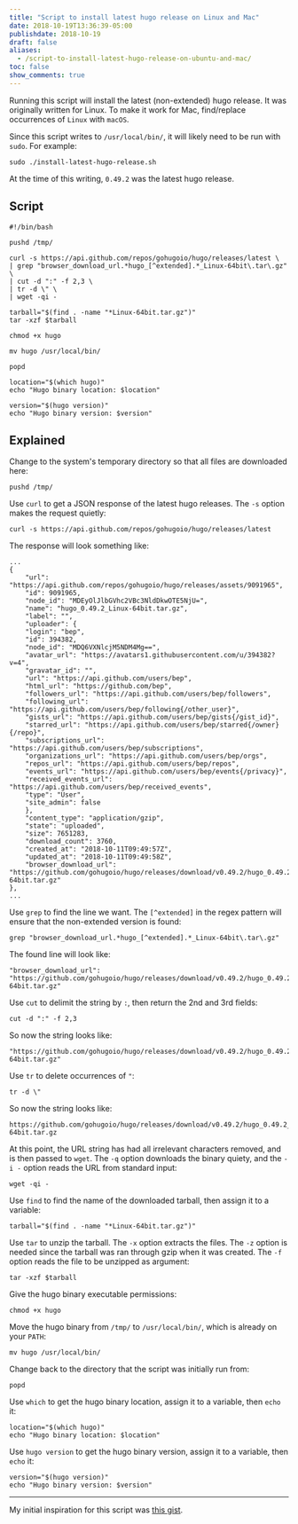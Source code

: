 ```yaml
---
title: "Script to install latest hugo release on Linux and Mac"
date: 2018-10-19T13:36:39-05:00
publishdate: 2018-10-19
draft: false
aliases:
  - /script-to-install-latest-hugo-release-on-ubuntu-and-mac/
toc: false
show_comments: true
---
```


Running this script will install the latest (non-extended) hugo release. It was originally written for Linux. To make it work for Mac, find/replace occurrences of `Linux` with `macOS`.

Since this script writes to `/usr/local/bin/`, it will likely need to be run with `sudo`. For example:

```
sudo ./install-latest-hugo-release.sh
```

At the time of this writing, `0.49.2` was the latest hugo release.

## Script

```
#!/bin/bash

pushd /tmp/

curl -s https://api.github.com/repos/gohugoio/hugo/releases/latest \
| grep "browser_download_url.*hugo_[^extended].*_Linux-64bit\.tar\.gz" \
| cut -d ":" -f 2,3 \
| tr -d \" \
| wget -qi -

tarball="$(find . -name "*Linux-64bit.tar.gz")"
tar -xzf $tarball

chmod +x hugo

mv hugo /usr/local/bin/

popd

location="$(which hugo)"
echo "Hugo binary location: $location"

version="$(hugo version)"
echo "Hugo binary version: $version"
```

## Explained

Change to the system's temporary directory so that all files are downloaded here:

```
pushd /tmp/
```

Use `curl` to get a JSON response of the latest hugo releases. The `-s` option makes the request quietly:

```
curl -s https://api.github.com/repos/gohugoio/hugo/releases/latest
```

The response will look something like:

```
...
{
    "url": "https://api.github.com/repos/gohugoio/hugo/releases/assets/9091965",
    "id": 9091965,
    "node_id": "MDEyOlJlbGVhc2VBc3NldDkwOTE5NjU=",
    "name": "hugo_0.49.2_Linux-64bit.tar.gz",
    "label": "",
    "uploader": {
    "login": "bep",
    "id": 394382,
    "node_id": "MDQ6VXNlcjM5NDM4Mg==",
    "avatar_url": "https://avatars1.githubusercontent.com/u/394382?v=4",
    "gravatar_id": "",
    "url": "https://api.github.com/users/bep",
    "html_url": "https://github.com/bep",
    "followers_url": "https://api.github.com/users/bep/followers",
    "following_url": "https://api.github.com/users/bep/following{/other_user}",
    "gists_url": "https://api.github.com/users/bep/gists{/gist_id}",
    "starred_url": "https://api.github.com/users/bep/starred{/owner}{/repo}",
    "subscriptions_url": "https://api.github.com/users/bep/subscriptions",
    "organizations_url": "https://api.github.com/users/bep/orgs",
    "repos_url": "https://api.github.com/users/bep/repos",
    "events_url": "https://api.github.com/users/bep/events{/privacy}",
    "received_events_url": "https://api.github.com/users/bep/received_events",
    "type": "User",
    "site_admin": false
    },
    "content_type": "application/gzip",
    "state": "uploaded",
    "size": 7651283,
    "download_count": 3760,
    "created_at": "2018-10-11T09:49:57Z",
    "updated_at": "2018-10-11T09:49:58Z",
    "browser_download_url": "https://github.com/gohugoio/hugo/releases/download/v0.49.2/hugo_0.49.2_Linux-64bit.tar.gz"
},
...
```

Use `grep` to find the line we want. The `[^extended]` in the regex pattern will ensure that the non-extended version is found:

```
grep "browser_download_url.*hugo_[^extended].*_Linux-64bit\.tar\.gz"
```

The found line will look like:

```
"browser_download_url": "https://github.com/gohugoio/hugo/releases/download/v0.49.2/hugo_0.49.2_Linux-64bit.tar.gz"
```

Use `cut` to delimit the string by `:`, then return the 2nd and 3rd fields:

```
cut -d ":" -f 2,3
```

So now the string looks like:

```
"https://github.com/gohugoio/hugo/releases/download/v0.49.2/hugo_0.49.2_Linux-64bit.tar.gz"
```

Use `tr` to delete occurrences of `"`:

```
tr -d \"
```

So now the string looks like:

```
https://github.com/gohugoio/hugo/releases/download/v0.49.2/hugo_0.49.2_Linux-64bit.tar.gz
```

At this point, the URL string has had all irrelevant characters removed, and is then passed to `wget`. The `-q` option downloads the binary quiety, and the `-i -` option reads the URL from standard input:

```
wget -qi -
```

Use `find` to find the name of the downloaded tarball, then assign it to a variable:

```
tarball="$(find . -name "*Linux-64bit.tar.gz")"
```

Use `tar` to unzip the tarball. The `-x` option extracts the files. The `-z` option is needed since the tarball was ran through gzip when it was created. The `-f` option reads the file to be unzipped as argument:

```
tar -xzf $tarball
```

Give the hugo binary executable permissions:

```
chmod +x hugo
```

Move the hugo binary from `/tmp/` to `/usr/local/bin/`, which is already on your `PATH`:

```
mv hugo /usr/local/bin/
```

Change back to the directory that the script was initially run from:

```
popd
```

Use `which` to get the hugo binary location, assign it to a variable, then `echo` it:

```
location="$(which hugo)"
echo "Hugo binary location: $location"
```

Use `hugo version` to get the hugo binary version, assign it to a variable, then `echo` it:

```
version="$(hugo version)"
echo "Hugo binary version: $version"
```

---

My initial inspiration for this script was [this gist](https://gist.github.com/steinwaywhw/a4cd19cda655b8249d908261a62687f8).
